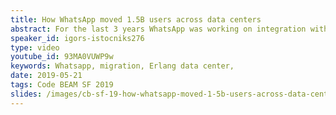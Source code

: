 ```yaml
---
title: How WhatsApp moved 1.5B users across data centers
abstract: For the last 3 years WhatsApp was working on integration with Facebook infrastructure. A big part of work there was data migration to Facebook data centers. This presentation is about the journey we went through to get there, challenges we faced and solutions we came up with.
speaker_id: igors-istocniks276
type: video
youtube_id: 93MA0VUWP9w
keywords: Whatsapp, migration, Erlang data center,
date: 2019-05-21
tags: Code BEAM SF 2019
slides: /images/cb-sf-19-how-whatsapp-moved-1-5b-users-across-data-centres-igors-istocniks-compressed-1.pdf
---
```


